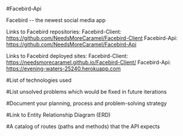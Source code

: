 #Facebird-Api

Facebird -- the newest social media app

Links to Facebird repositories:
  Facebird-Client: https://github.com/NeedsMoreCaramel/Facebird-Client
  Facebird-Api: https://github.com/NeedsMoreCaramel/Facebird-Api

Links to Facebird deployed sites:
  Facebird-Client: https://needsmorecaramel.github.io/Facebird-Client/
  Facebird-Api: https://evening-waters-25240.herokuapp.com


#List of technologies used


#List unsolved problems which would be fixed in future iterations


#Document your planning, process and problem-solving strategy


#Link to Entity Relationship Diagram (ERD)


#A catalog of routes (paths and methods) that the API expects
